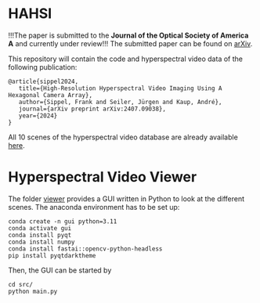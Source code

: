 # HAHSI

!!!The paper is submitted to the **Journal of the Optical Society of America A** and currently under review!!!
The submitted paper can be found on [arXiv](https://arxiv.org/abs/2407.09038).

This repository will contain the code and hyperspectral video data of the following publication:
```
@article{sippel2024,
   title={High-Resolution Hyperspectral Video Imaging Using A Hexagonal Camera Array},
   author={Sippel, Frank and Seiler, Jürgen and Kaup, André},
   journal={arXiv preprint arXiv:2407.09038},
   year={2024}
}
```

All 10 scenes of the hyperspectral video database are already available [here](https://drive.google.com/drive/folders/1JeH8EE7LCk4SpaPdNQokO1lJO2ze6uud?usp=sharing).

# Hyperspectral Video Viewer

The folder [viewer](viewer) provides a GUI written in Python to look at the different scenes.
The anaconda environment has to be set up:
```
conda create -n gui python=3.11
conda activate gui
conda install pyqt
conda install numpy
conda install fastai::opencv-python-headless 
pip install pyqtdarktheme
```
Then, the GUI can be started by
```
cd src/
python main.py
```
